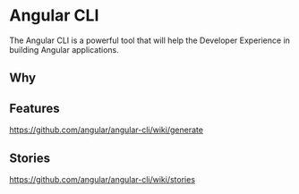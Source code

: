 # Angular CLI
The Angular CLI is a powerful tool that will help the Developer Experience in building Angular applications.

## Why


## Features
https://github.com/angular/angular-cli/wiki/generate


## Stories
https://github.com/angular/angular-cli/wiki/stories
